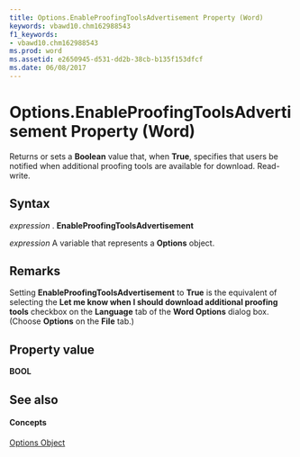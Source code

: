 ```yaml
---
title: Options.EnableProofingToolsAdvertisement Property (Word)
keywords: vbawd10.chm162988543
f1_keywords:
- vbawd10.chm162988543
ms.prod: word
ms.assetid: e2650945-d531-dd2b-38cb-b135f153dfcf
ms.date: 06/08/2017
---
```



# Options.EnableProofingToolsAdvertisement Property (Word)

Returns or sets a **Boolean** value that, when **True**, specifies that users be notified when additional proofing tools are available for download. Read-write.


## Syntax

 _expression_ . **EnableProofingToolsAdvertisement**

 _expression_ A variable that represents a **Options** object.


## Remarks

Setting **EnableProofingToolsAdvertisement** to **True** is the equivalent of selecting the **Let me know when I should download additional proofing tools** checkbox on the **Language** tab of the **Word Options** dialog box. (Choose **Options** on the **File** tab.)


## Property value

 **BOOL**


## See also


#### Concepts


[Options Object](options-object-word.md)

